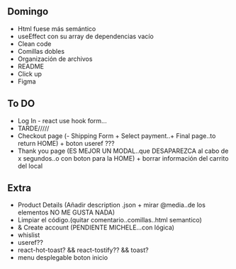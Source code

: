 
## Domingo ##
- Html fuese más semántico 
- useEffect con su array de dependencias vacío
- Clean code
- Comillas dobles
- Organización de archivos
- README 
- Click up 
- Figma




## To DO
- Log In - react use hook form...
- TARDE/////
- Checkout page (- Shipping Form + Select payment..+ Final page..to return HOME) + boton useref ??? 
- Thank you page  (ES MEJOR UN MODAL..que DESAPAREZCA al cabo de x segundos..o con boton para la HOME) + borrar información del carrito del local

## Extra  
- Product Details (Añadir description .json  + mirar @media..de los elementos NO ME GUSTA NADA)
- Limpiar el código.(quitar comentario..comillas..html semantico)
- & Create account (PENDIENTE MICHELE...con lógica)
- whislist
- useref?? 
- react-hot-toast?  && react-tostify?? && toast? 
- menu desplegable boton inicio
